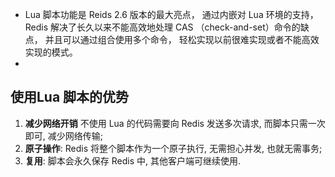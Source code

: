 - Lua 脚本功能是 Reids 2.6 版本的最大亮点， 通过内嵌对 Lua 环境的支持， Redis 解决了长久以来不能高效地处理 CAS （check-and-set）命令的缺点， 并且可以通过组合使用多个命令， 轻松实现以前很难实现或者不能高效实现的模式。
- 
## 使用Lua 脚本的优势
1. **减少网络开销** 不使用 Lua 的代码需要向 Redis 发送多次请求, 而脚本只需一次即可, 减少网络传输;
2. **原子操作**: Redis 将整个脚本作为一个原子执行, 无需担心并发, 也就无需事务;
3. **复用**: 脚本会永久保存 Redis 中, 其他客户端可继续使用.